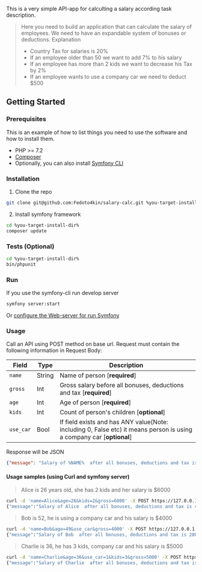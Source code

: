<!-- ABOUT -->

This is a very simple API-app for calculting a salary according task description.


> Here you need to build an application that can calculate the salary of employees.
> We need to have an expandable system of bonuses or deductions.
> Explanation
>  * Country Tax for salaries is 20%
>  * If an employee older than 50 we want to add 7% to his salary
>  * If an employee has more than 2 kids we want to decrease his Tax by 2%
>  * If an employee wants to use a company car we need to deduct $500



<!-- GETTING STARTED -->
## Getting Started

### Prerequisites

This is an example of how to list things you need to use the software and how to install them.
* PHP >= 7.2
* [Composer](https://getcomposer.org/)
* Optionally, you can also install [Symfony CLI](https://symfony.com/download)

### Installation


1. Clone the repo
```sh
git clone git@github.com:Fedoto4kin/salary-calc.git %you-target-install-dir%
```
2. Install symfony framework
```sh
cd %you-target-install-dir%
composer update
```

### Tests (Optional)

```sh
cd %you-target-install-dir%
bin/phpunit
```

### Run 

If you use the symfony-cli run develop server
```sh
symfony server:start
```
Or [configure the Web-server for run Symfony](https://symfony.com/doc/current/setup/web_server_configuration.html)


### Usage 

Call an API  using POST method on base url.
Request must contain the following information in Request Body:

Field | Type | Description
--- | --- | --- 
`name` | String |  Name of person [**required**]
`gross` | Int |  Gross salary before all bonuses, deductions and tax [**required**]
`age` | Int |  Age of person [**required**]
`kids` | Int |  Count of person's children [**optional**]
`use_car` | Bool |  If field exists and has ANY value(Note: including 0, False etc) it means person is using a company car [**optional**]

Response will be JSON
```json
{"message": "Salary of %NAME%  after all bonuses, deductions and tax is %1234%"}
```
#### Usage samples (using Curl and symfony server)

>Alice is 26 years old, she has 2 kids and her salary is $6000

```sh
curl -d 'name=Alice&age=26&kids=2&gross=6000' -X POST https://127.0.0.1:8000/
{"message":"Salary of Alice  after all bonuses, deductions and tax is 4800"}
```

>Bob is 52, he is using a company car and his salary is $4000
```sh
curl -d 'name=Bob&age=49&use_car&gross=4000' -X POST https://127.0.0.1:8000/
{"message":"Salary of Bob  after all bonuses, deductions and tax is 2800"}
```
>Charlie is 36, he has 3 kids, company car and his salary is $5000
```sh
curl -d 'name=Charlie&age=36&use_car=1&kids=3&gross=5000' -X POST https://127.0.0.1:8000/
{"message":"Salary of Charlie  after all bonuses, deductions and tax is 3690"}
```
